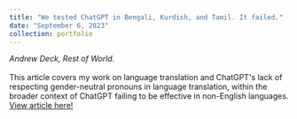 ```yaml
---
title: "We tested ChatGPT in Bengali, Kurdish, and Tamil. It failed."
date: "September 6, 2023"
collection: portfolio
---
```

_Andrew Deck, Rest of World._
<br><br>
This article covers my work on language translation and ChatGPT's lack of respecting gender-neutral pronouns in language translation, within the broader context of ChatGPT failing to be effective in non-English languages.  <a href = "https://restofworld.org/2023/chatgpt-problems-global-language-testing/">View article here!</a>
